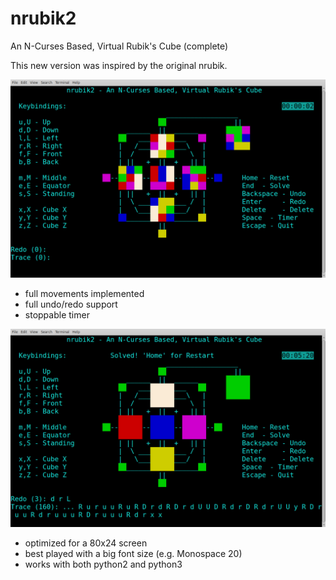 # nrubik2
An N-Curses Based, Virtual Rubik's Cube (complete)

This new version was inspired by the original nrubik.

![Screenshot](/nrubik2-start.png?raw=true)

 - full movements implemented
 - full undo/redo support
 - stoppable timer

![Screenshot](/nrubik2-solved.png?raw=true)

 - optimized for a 80x24 screen
 - best played with a big font size (e.g. Monospace 20)
 - works with both python2 and python3
